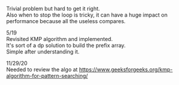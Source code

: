 Trivial problem but hard to get it right.\
Also when to stop the loop is tricky, it can have a huge impact on performance because all the useless compares.

5/19\
Revisited KMP algorithm and implemented.\
It's sort of a dp solution to build the prefix array.\
Simple after understanding it.

11/29/20\
Needed to review the algo at https://www.geeksforgeeks.org/kmp-algorithm-for-pattern-searching/
